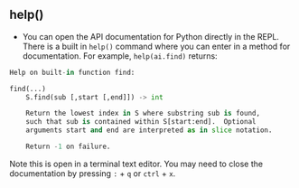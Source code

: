 
## help()
* You can open the API documentation for Python directly in the REPL. There is a built in `help()` command where you can enter in a method for documentation. For example, `help(ai.find)` returns:

```python
Help on built-in function find:

find(...)
    S.find(sub [,start [,end]]) -> int

    Return the lowest index in S where substring sub is found,
    such that sub is contained within S[start:end].  Optional
    arguments start and end are interpreted as in slice notation.

    Return -1 on failure.
```

Note this is open in a terminal text editor. You may need to close the documentation by pressing `:` + `q` or `ctrl` + `x`.
